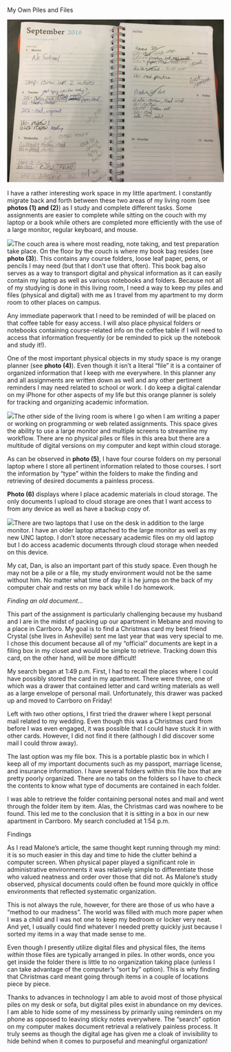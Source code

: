 My Own Piles and Files

![](media/image1.jpeg)

I have a rather interesting work space in my little apartment. I
constantly migrate back and forth between these two areas of my living
room (see **photos (1) and (2)**) as I study and complete different
tasks. Some assignments are easier to complete while sitting on the
couch with my laptop or a book while others are completed more
efficiently with the use of a large monitor, regular keyboard, and
mouse.

![](media/image4.jpeg)The couch area is where most reading, note taking,
and test preparation take place. On the floor by the couch is where my
book bag resides (see **photo (3)**). This contains any course folders,
loose leaf paper, pens, or pencils I may need (but that I don’t use that
often). This book bag also serves as a way to transport digital and
physical information as it can easily contain my laptop as well as
various notebooks and folders. Because not all of my studying is done in
this living room, I need a way to keep my piles and files (physical and
digital) with me as I travel from my apartment to my dorm room to other
places on campus.

Any immediate paperwork that I need to be reminded of will be placed on
that coffee table for easy access. I will also place physical folders or
notebooks containing course-related info on the coffee table if I will
need to access that information frequently (or be reminded to pick up
the notebook and study it!).

One of the most important physical objects in my study space is my
orange planner (see **photo (4)**). Even though it isn’t a literal
“file” it is a container of organized information that I keep with me
everywhere. In this planner any and all assignments are written down as
well and any other pertinent reminders I may need related to school or
work. I do keep a digital calendar on my iPhone for other aspects of my
life but this orange planner is solely for tracking and organizing
academic information.

![](media/image6.png)The other side of the living room is where I go
when I am writing a paper or working on programming or web related
assignments. This space gives the ability to use a large monitor and
multiple screens to streamline my workflow. There are no physical piles
or files in this area but there are a multitude of digital versions on
my computer and kept within cloud storage.

As can be observed in **photo (5)**, I have four course folders on my
personal laptop where I store all pertinent information related to those
courses. I sort the information by “type” within the folders to make the
finding and retrieving of desired documents a painless process.

**Photo (6)** displays where I place academic materials in cloud
storage. The only documents I upload to cloud storage are ones that I
want access to from any device as well as have a backup copy of.

![](media/image8.jpeg)There are two laptops that I use on the desk in
addition to the large monitor. I have an older laptop attached to the
large monitor as well as my new UNC laptop. I don’t store necessary
academic files on my old laptop but I do access academic documents
through cloud storage when needed on this device.

My cat, Dan, is also an important part of this study space. Even though
he may not be a pile or a file, my study environment would not be the
same without him. No matter what time of day it is he jumps on the back
of my computer chair and rests on my back while I do homework.

*Finding an old document…*

This part of the assignment is particularly challenging because my
husband and I are in the midst of packing up our apartment in Mebane and
moving to a place in Carrboro. My goal is to find a Christmas card my
best friend Crystal (she lives in Asheville) sent me last year that was
very special to me. I chose this document because all of my “official”
documents are kept in a filing box in my closet and would be simple to
retrieve. Tracking down this card, on the other hand, will be more
difficult!

My search began at 1:49 p.m. First, I had to recall the places where I
could have possibly stored the card in my apartment. There were three,
one of which was a drawer that contained letter and card writing
materials as well as a large envelope of personal mail. Unfortunately,
this drawer was packed up and moved to Carrboro on Friday!

Left with two other options, I first tried the drawer where I kept
personal mail related to my wedding. Even though this was a Christmas
card from before I was even engaged, it was possible that I could have
stuck it in with other cards. However, I did not find it there (although
I did discover some mail I could throw away).

The last option was my file box. This is a portable plastic box in which
I keep all of my important documents such as my passport, marriage
license, and insurance information. I have several folders within this
file box that are pretty poorly organized. There are no tabs on the
folders so I have to check the contents to know what type of documents
are contained in each folder.

I was able to retrieve the folder containing personal notes and mail and
went through the folder item by item. Alas, the Christmas card was
nowhere to be found. This led me to the conclusion that it is sitting in
a box in our new apartment in Carrboro. My search concluded at 1:54 p.m.

Findings

As I read Malone’s article, the same thought kept running through my
mind: it is so much easier in this day and time to hide the clutter
behind a computer screen. When physical paper played a significant role
in administrative environments it was relatively simple to differentiate
those who valued neatness and order over those that did not. As Malone’s
study observed, physical documents could often be found more quickly in
office environments that reflected systematic organization.

This is not always the rule, however, for there are those of us who have
a “method to our madness”. The world was filled with much more paper
when I was a child and I was not one to keep my bedroom or locker very
neat. And yet, I usually could find whatever I needed pretty quickly
just because I sorted my items in a way that made sense to me.

Even though I presently utilize digital files and physical files, the
items *within* those files are typically arranged in piles. In other
words, once you get inside the folder there is little to no organization
taking place (unless I can take advantage of the computer’s “sort by”
option). This is why finding that Christmas card meant going through
items in a couple of locations piece by piece.

Thanks to advances in technology I am able to avoid most of those
physical piles on my desk or sofa, but digital piles exist in abundance
on my devices. I am able to hide some of my messiness by primarily using
reminders on my phone as opposed to leaving sticky notes everywhere. The
“search” option on my computer makes document retrieval a relatively
painless process. It truly seems as though the digital age has given me
a cloak of invisibility to hide behind when it comes to purposeful and
meaningful organization!
